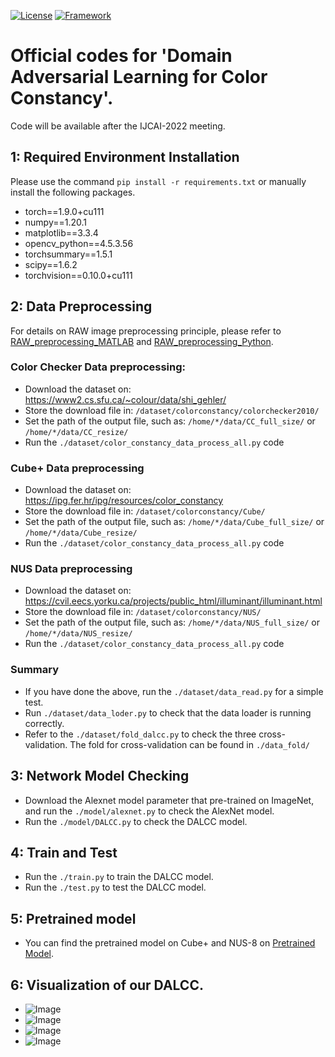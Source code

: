 [![License](https://img.shields.io/bower/l/MI)](https://opensource.org/licenses/MIT)
[![Framework](https://img.shields.io/badge/PyTorch-%23EE4C2C.svg?&logo=PyTorch&logoColor=white)](https://pytorch.org/)

#  Official codes for 'Domain Adversarial Learning for Color Constancy'.

Code will be  available after the IJCAI-2022 meeting.

## 1: Required Environment Installation
Please use the command  `pip install -r requirements.txt` or manually install the following packages.
  + torch==1.9.0+cu111
  + numpy==1.20.1
  + matplotlib==3.3.4
  + opencv_python==4.5.3.56
  + torchsummary==1.5.1
  + scipy==1.6.2
  + torchvision==0.10.0+cu111

## 2: Data Preprocessing

For details on RAW image preprocessing principle, please refer to  [RAW_preprocessing_MATLAB](https://ridiqulous.com/process-raw-data-using-matlab-and-dcraw/comment-page-3/#comments/) and [RAW_preprocessing_Python](https://nbviewer.org/github/yourwanghao/CMUComputationalPhotography/blob/master/class2/notebook2.ipynb/).  


### Color Checker Data preprocessing:
+ Download the dataset on: https://www2.cs.sfu.ca/~colour/data/shi_gehler/
+ Store the download file in: `/dataset/colorconstancy/colorchecker2010/`
+ Set the path of the output file, such as: `/home/*/data/CC_full_size/` or `/home/*/data/CC_resize/`
+ Run the `./dataset/color_constancy_data_process_all.py` code

### Cube+  Data preprocessing
+ Download the dataset on: https://ipg.fer.hr/ipg/resources/color_constancy
+ Store the download file in: `/dataset/colorconstancy/Cube/`
+ Set the path of the output file, such as: `/home/*/data/Cube_full_size/` or `/home/*/data/Cube_resize/`
+ Run the `./dataset/color_constancy_data_process_all.py` code



### NUS Data preprocessing
+ Download the dataset on: https://cvil.eecs.yorku.ca/projects/public_html/illuminant/illuminant.html
+ Store the download file in: `/dataset/colorconstancy/NUS/`
+ Set the path of the output file, such as: `/home/*/data/NUS_full_size/` or `/home/*/data/NUS_resize/`
+ Run the `./dataset/color_constancy_data_process_all.py` code


### Summary
 + If you have done the above, run the `./dataset/data_read.py`  for a simple test.
 + Run `./dataset/data_loder.py` to check that the data loader is running correctly.
 + Refer to the `./dataset/fold_dalcc.py` to check the three cross-validation. The fold for cross-validation can be found in `./data_fold/`


## 3: Network Model Checking

  + Download the Alexnet model parameter  that pre-trained on ImageNet, and  run the `./model/alexnet.py` to check the AlexNet model.
  + Run the `./model/DALCC.py` to check the DALCC model.
 

## 4: Train and Test
  + Run the `./train.py` to train the DALCC model.
  + Run the `./test.py` to test the DALCC model.

## 5: Pretrained model
 + You can find the pretrained model on Cube+ and NUS-8 on [Pretrained Model](https://github.com/Zhi-Feng-Zhang/DALCC/). 

## 6: Visualization of our DALCC.
+ ![Image](https://github.com/Zhi-Feng-Zhang/DALCC/tree/main/images/show.png)
+ ![Image](https://github.com/Zhi-Feng-Zhang/DALCC/tree/main/images/CDC.png)
+ ![Image](https://github.com/Zhi-Feng-Zhang/DALCC/tree/main/images/ITM.png)
+ ![Image](https://github.com/Zhi-Feng-Zhang/DALCC/tree/main/images/FRM.png)








